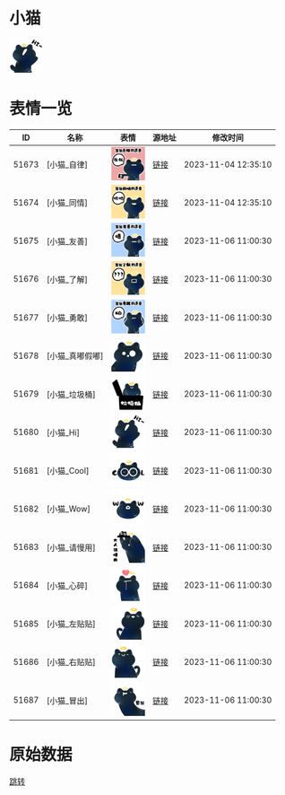 # 小猫

<img src="./cover.png" height="60" alt="cover" />

# 表情一览

|ID|名称|表情|源地址|修改时间|
|----|----|----|----|----|
|51673|[小猫_自律]|<img src="./pic/051673_%5B小猫_自律%5D.png" height="60" alt="自律"/>|[链接](https://i0.hdslb.com/bfs/garb/485377631590def75f99934ea9f62487eacbe4fb.png)|2023-11-04 12:35:10|
|51674|[小猫_同情]|<img src="./pic/051674_%5B小猫_同情%5D.png" height="60" alt="同情"/>|[链接](https://i0.hdslb.com/bfs/garb/5776399d4bbe5b3c495dd2681ee7cad6213611b4.png)|2023-11-04 12:35:10|
|51675|[小猫_友善]|<img src="./pic/051675_%5B小猫_友善%5D.png" height="60" alt="友善"/>|[链接](https://i0.hdslb.com/bfs/garb/1489a1a36814d3ed482006347ef4c27f071926e4.png)|2023-11-06 11:00:30|
|51676|[小猫_了解]|<img src="./pic/051676_%5B小猫_了解%5D.png" height="60" alt="了解"/>|[链接](https://i0.hdslb.com/bfs/garb/756132206c7618d1070bc4ec67b0410d12fac6cb.png)|2023-11-06 11:00:30|
|51677|[小猫_勇敢]|<img src="./pic/051677_%5B小猫_勇敢%5D.png" height="60" alt="勇敢"/>|[链接](https://i0.hdslb.com/bfs/garb/88cc96334e3895ca26422fc892b66563bc26211f.png)|2023-11-06 11:00:30|
|51678|[小猫_真嘟假嘟]|<img src="./pic/051678_%5B小猫_真嘟假嘟%5D.png" height="60" alt="真嘟假嘟"/>|[链接](https://i0.hdslb.com/bfs/garb/159f679efd6a9b2c3abf8e4e731b68905aa41b41.png)|2023-11-06 11:00:30|
|51679|[小猫_垃圾桶]|<img src="./pic/051679_%5B小猫_垃圾桶%5D.png" height="60" alt="垃圾桶"/>|[链接](https://i0.hdslb.com/bfs/garb/0e1ee27485246dbbb173bf750bea7fbca90fd585.png)|2023-11-06 11:00:30|
|51680|[小猫_Hi]|<img src="./pic/051680_%5B小猫_Hi%5D.png" height="60" alt="Hi"/>|[链接](https://i0.hdslb.com/bfs/garb/9905fff50392d415077e0548e0cb6c098970f813.png)|2023-11-06 11:00:30|
|51681|[小猫_Cool]|<img src="./pic/051681_%5B小猫_Cool%5D.png" height="60" alt="Cool"/>|[链接](https://i0.hdslb.com/bfs/garb/73aff16f4aa254d76b1de7b5d02631fe41265834.png)|2023-11-06 11:00:30|
|51682|[小猫_Wow]|<img src="./pic/051682_%5B小猫_Wow%5D.png" height="60" alt="Wow"/>|[链接](https://i0.hdslb.com/bfs/garb/901e9a1a86b4838b47d70fd058d5664bd3336d94.png)|2023-11-06 11:00:30|
|51683|[小猫_请慢用]|<img src="./pic/051683_%5B小猫_请慢用%5D.png" height="60" alt="请慢用"/>|[链接](https://i0.hdslb.com/bfs/garb/b7fddfbe332cff8aa3829126d161503ad7642b0f.png)|2023-11-06 11:00:30|
|51684|[小猫_心碎]|<img src="./pic/051684_%5B小猫_心碎%5D.png" height="60" alt="心碎"/>|[链接](https://i0.hdslb.com/bfs/garb/2b182ce13e71b204f519e1dccc27ac66d7a310c3.png)|2023-11-06 11:00:30|
|51685|[小猫_左贴贴]|<img src="./pic/051685_%5B小猫_左贴贴%5D.png" height="60" alt="左贴贴"/>|[链接](https://i0.hdslb.com/bfs/garb/c9c87a8ec2b761e619c4b7098907a2bae20bb629.png)|2023-11-06 11:00:30|
|51686|[小猫_右贴贴]|<img src="./pic/051686_%5B小猫_右贴贴%5D.png" height="60" alt="右贴贴"/>|[链接](https://i0.hdslb.com/bfs/garb/5df30c077ab91820a256f5b26cdcd344ca8e24c9.png)|2023-11-06 11:00:30|
|51687|[小猫_冒出]|<img src="./pic/051687_%5B小猫_冒出%5D.png" height="60" alt="冒出"/>|[链接](https://i0.hdslb.com/bfs/garb/c1efbf80a8dfd9e69495929ff9003b922370fb40.png)|2023-11-06 11:00:30|

# 原始数据

[跳转](./raw.json)

